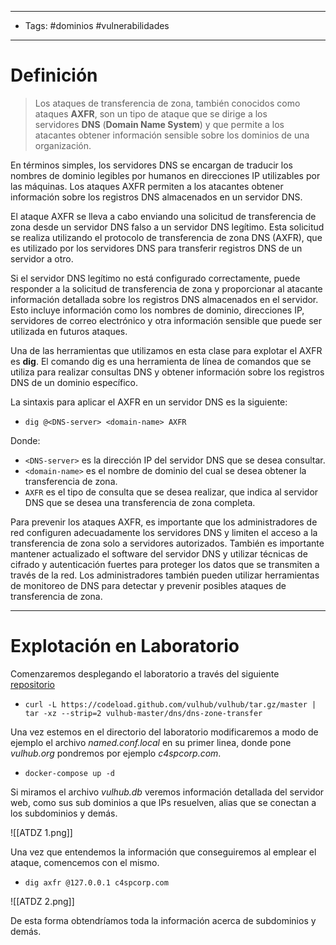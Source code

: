 ----
- Tags: #dominios #vulnerabilidades 
----
# Definición

> Los ataques de transferencia de zona, también conocidos como ataques **AXFR**, son un tipo de ataque que se dirige a los servidores **DNS** (**Domain Name System**) y que permite a los atacantes obtener información sensible sobre los dominios de una organización.

En términos simples, los servidores DNS se encargan de traducir los nombres de dominio legibles por humanos en direcciones IP utilizables por las máquinas. Los ataques AXFR permiten a los atacantes obtener información sobre los registros DNS almacenados en un servidor DNS.

El ataque AXFR se lleva a cabo enviando una solicitud de transferencia de zona desde un servidor DNS falso a un servidor DNS legítimo. Esta solicitud se realiza utilizando el protocolo de transferencia de zona DNS (AXFR), que es utilizado por los servidores DNS para transferir registros DNS de un servidor a otro.

Si el servidor DNS legítimo no está configurado correctamente, puede responder a la solicitud de transferencia de zona y proporcionar al atacante información detallada sobre los registros DNS almacenados en el servidor. Esto incluye información como los nombres de dominio, direcciones IP, servidores de correo electrónico y otra información sensible que puede ser utilizada en futuros ataques.

Una de las herramientas que utilizamos en esta clase para explotar el AXFR es **dig**. El comando dig es una herramienta de línea de comandos que se utiliza para realizar consultas DNS y obtener información sobre los registros DNS de un dominio específico.

La sintaxis para aplicar el AXFR en un servidor DNS es la siguiente:

- `dig @<DNS-server> <domain-name> AXFR`

Donde:

- ``<DNS-server>`` es la dirección IP del servidor DNS que se desea consultar.
- ``<domain-name>`` es el nombre de dominio del cual se desea obtener la transferencia de zona.
- ``AXFR`` es el tipo de consulta que se desea realizar, que indica al servidor DNS que se desea una transferencia de zona completa.

Para prevenir los ataques AXFR, es importante que los administradores de red configuren adecuadamente los servidores DNS y limiten el acceso a la transferencia de zona solo a servidores autorizados. También es importante mantener actualizado el software del servidor DNS y utilizar técnicas de cifrado y autenticación fuertes para proteger los datos que se transmiten a través de la red. Los administradores también pueden utilizar herramientas de monitoreo de DNS para detectar y prevenir posibles ataques de transferencia de zona.

------
# Explotación en Laboratorio

Comenzaremos desplegando el laboratorio a través del siguiente [repositorio](https://github.com/vulhub/vulhub/tree/master/dns/dns-zone-transfer)

- ``curl -L https://codeload.github.com/vulhub/vulhub/tar.gz/master | tar -xz --strip=2 vulhub-master/dns/dns-zone-transfer``

Una vez estemos en el directorio del laboratorio modificaremos a modo de ejemplo el archivo *named.conf.local* en su primer linea, donde pone *vulhub.org* pondremos por ejemplo *c4spcorp.com*.

- ``docker-compose up -d``

Si miramos el archivo *vulhub.db* veremos información detallada del servidor web, como sus sub dominios a que IPs resuelven, alias que se conectan a los subdominios y demás.

![[ATDZ 1.png]]

Una vez que entendemos la información que conseguiremos al emplear el ataque, comencemos con el mismo.

- ``dig axfr @127.0.0.1 c4spcorp.com``

![[ATDZ 2.png]]

De esta forma obtendríamos toda la información acerca de subdominios y demás.